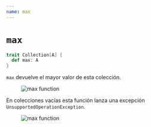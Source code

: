 ```yaml
---
name: max
---
```


# `max`

~~~ scala
trait Collection[A] {
  def max: A
}
~~~

`max` devuelve el mayor valor de esta colección.

<figure class="diagram">
  <img src="../images/max.svg" alt="max function">
  <!-- <figcaption class="diagram-desc"></figcaption> -->
</figure>

En colecciones vacías esta función lanza una excepción `UnsupportedOperationException`.

<figure class="diagram">
  <img src="../images/max.2.svg" alt="max function">
  <!-- <figcaption class="diagram-desc"></figcaption> -->
</figure>
